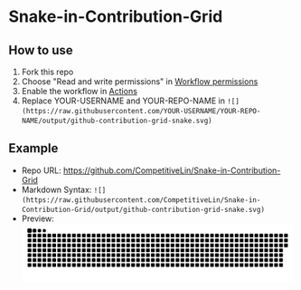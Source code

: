 # Snake-in-Contribution-Grid

## How to use

1. Fork this repo 
2. Choose "Read and write permissions" in [Workflow permissions](../../settings/actions)
3. Enable the workflow in [Actions](../../actions)
4. Replace YOUR-USERNAME and YOUR-REPO-NAME in `![](https://raw.githubusercontent.com/YOUR-USERNAME/YOUR-REPO-NAME/output/github-contribution-grid-snake.svg)`

## Example

- Repo URL: https://github.com/CompetitiveLin/Snake-in-Contribution-Grid
- Markdown Syntax: `![](https://raw.githubusercontent.com/CompetitiveLin/Snake-in-Contribution-Grid/output/github-contribution-grid-snake.svg)`
- Preview: ![](https://raw.githubusercontent.com/CompetitiveLin/Snake-in-Contribution-Grid/output/github-contribution-grid-snake.svg)
